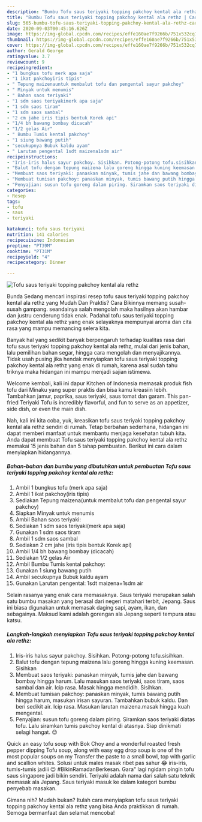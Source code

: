 ```yaml
---
description: "Bumbu Tofu saus teriyaki topping pakchoy kental ala rethz | Cara Masak Tofu saus teriyaki topping pakchoy kental ala rethz Yang Enak Dan Mudah"
title: "Bumbu Tofu saus teriyaki topping pakchoy kental ala rethz | Cara Masak Tofu saus teriyaki topping pakchoy kental ala rethz Yang Enak Dan Mudah"
slug: 565-bumbu-tofu-saus-teriyaki-topping-pakchoy-kental-ala-rethz-cara-masak-tofu-saus-teriyaki-topping-pakchoy-kental-ala-rethz-yang-enak-dan-mudah
date: 2020-09-03T00:45:16.626Z
image: https://img-global.cpcdn.com/recipes/effe160ae7f9266b/751x532cq70/tofu-saus-teriyaki-topping-pakchoy-kental-ala-rethz-foto-resep-utama.jpg
thumbnail: https://img-global.cpcdn.com/recipes/effe160ae7f9266b/751x532cq70/tofu-saus-teriyaki-topping-pakchoy-kental-ala-rethz-foto-resep-utama.jpg
cover: https://img-global.cpcdn.com/recipes/effe160ae7f9266b/751x532cq70/tofu-saus-teriyaki-topping-pakchoy-kental-ala-rethz-foto-resep-utama.jpg
author: Gerald George
ratingvalue: 3.7
reviewcount: 9
recipeingredient:
- "1 bungkus tofu merk apa saja"
- "1 ikat pakchoyiris tipis"
- " Tepung maizenauntuk membalut tofu dan pengental sayur pakchoy"
- " Minyak untuk menumis"
- " Bahan saos teriyaki"
- "1 sdm saos teriyakimerk apa saja"
- "1 sdm saos tiram"
- "1 sdm saos sambal"
- "2 cm jahe iris tipis bentuk Korek api"
- "1/4 bh bawang bombay dicacah"
- "1/2 gelas Air"
- " Bumbu Tumis kental pakchoy"
- "1 siung bawang putih"
- "secukupnya Bubuk kaldu ayam"
- " Larutan pengental 1sdt maizena1sdm air"
recipeinstructions:
- "Iris-iris halus sayur pakchoy. Sisihkan. Potong-potong tofu.sisihkan."
- "Balut tofu dengan tepung maizena lalu goreng hingga kuning keemasan. Sisihkan"
- "Membuat saos teriyaki: panaskan minyak, tumis jahe dan bawang bombay hingga harum. Lalu masukan saos teriyaki, saos tiram, saos sambal dan air. Icip rasa. Masak hingga mendidih. Sisihkan."
- "Membuat tumisan pakchoy: panaskan minyak, tumis bawang putih hingga harum, masukan irisan sayuran. Tambahkan bubuk kaldu. Dan beri sedikit air. Icip rasa. Masukan larutan maizena.masak hingga kuah mengental."
- "Penyajian: susun tofu goreng dalam piring. Siramkan saos teriyaki diatas tofu. Lalu siramkan tumis pakchoy kental di atasnya. Siap dinikmati selagi hangat. 😉"
categories:
- Resep
tags:
- tofu
- saus
- teriyaki

katakunci: tofu saus teriyaki 
nutrition: 141 calories
recipecuisine: Indonesian
preptime: "PT39M"
cooktime: "PT31M"
recipeyield: "4"
recipecategory: Dinner

---
```



![Tofu saus teriyaki topping pakchoy kental ala rethz](https://img-global.cpcdn.com/recipes/effe160ae7f9266b/751x532cq70/tofu-saus-teriyaki-topping-pakchoy-kental-ala-rethz-foto-resep-utama.jpg)

Bunda Sedang mencari inspirasi resep tofu saus teriyaki topping pakchoy kental ala rethz yang Mudah Dan Praktis? Cara Bikinnya memang susah-susah gampang. seandainya salah mengolah maka hasilnya akan hambar dan justru cenderung tidak enak. Padahal tofu saus teriyaki topping pakchoy kental ala rethz yang enak selayaknya mempunyai aroma dan cita rasa yang mampu memancing selera kita.

Banyak hal yang sedikit banyak berpengaruh terhadap kualitas rasa dari tofu saus teriyaki topping pakchoy kental ala rethz, mulai dari jenis bahan, lalu pemilihan bahan segar, hingga cara mengolah dan menyajikannya. Tidak usah pusing jika hendak menyiapkan tofu saus teriyaki topping pakchoy kental ala rethz yang enak di rumah, karena asal sudah tahu triknya maka hidangan ini mampu menjadi sajian istimewa.

Welcome kembali, kali ini dapur Kitchen of Indonesia memasak produk fish tofu dari Minaku yang super praktis dan bisa kamu kreasiin lebih. Tambahkan jamur, paprika, saus teriyaki, saus tomat dan garam. This pan-fried Teriyaki Tofu is incredibly flavorful, and fun to serve as an appetizer, side dish, or even the main dish.


Nah, kali ini kita coba, yuk, kreasikan tofu saus teriyaki topping pakchoy kental ala rethz sendiri di rumah. Tetap berbahan sederhana, hidangan ini dapat memberi manfaat untuk membantu menjaga kesehatan tubuh kita. Anda dapat membuat Tofu saus teriyaki topping pakchoy kental ala rethz memakai 15 jenis bahan dan 5 tahap pembuatan. Berikut ini cara dalam menyiapkan hidangannya.

<!--inarticleads1-->

##### Bahan-bahan dan bumbu yang dibutuhkan untuk pembuatan Tofu saus teriyaki topping pakchoy kental ala rethz:

1. Ambil 1 bungkus tofu (merk apa saja)
1. Ambil 1 ikat pakchoy(iris tipis)
1. Sediakan  Tepung maizena(untuk membalut tofu dan pengental sayur pakchoy)
1. Siapkan  Minyak untuk menumis
1. Ambil  Bahan saos teriyaki:
1. Sediakan 1 sdm saos teriyaki(merk apa saja)
1. Gunakan 1 sdm saos tiram
1. Ambil 1 sdm saos sambal
1. Sediakan 2 cm jahe (iris tipis bentuk Korek api)
1. Ambil 1/4 bh bawang bombay (dicacah)
1. Sediakan 1/2 gelas Air
1. Ambil  Bumbu Tumis kental pakchoy:
1. Gunakan 1 siung bawang putih
1. Ambil secukupnya Bubuk kaldu ayam
1. Gunakan  Larutan pengental: 1sdt maizena+1sdm air


Selain rasanya yang enak cara memasaknya. Saus teriyaki merupakan salah satu bumbu masakan yang berasal dari negeri matahari terbit, Jepang. Saus ini biasa digunakan untuk memasak daging sapi, ayam, ikan, dan sebagainya. Maksud kami adalah gorengan ala Jepang seperti tempura atau katsu. 

<!--inarticleads2-->

##### Langkah-langkah menyiapkan Tofu saus teriyaki topping pakchoy kental ala rethz:

1. Iris-iris halus sayur pakchoy. Sisihkan. Potong-potong tofu.sisihkan.
1. Balut tofu dengan tepung maizena lalu goreng hingga kuning keemasan. Sisihkan
1. Membuat saos teriyaki: panaskan minyak, tumis jahe dan bawang bombay hingga harum. Lalu masukan saos teriyaki, saos tiram, saos sambal dan air. Icip rasa. Masak hingga mendidih. Sisihkan.
1. Membuat tumisan pakchoy: panaskan minyak, tumis bawang putih hingga harum, masukan irisan sayuran. Tambahkan bubuk kaldu. Dan beri sedikit air. Icip rasa. Masukan larutan maizena.masak hingga kuah mengental.
1. Penyajian: susun tofu goreng dalam piring. Siramkan saos teriyaki diatas tofu. Lalu siramkan tumis pakchoy kental di atasnya. Siap dinikmati selagi hangat. 😉


Quick an easy tofu soup with Bok Choy and a wonderful roasted fresh pepper dipping Tofu soup, along with easy egg drop soup is one of the most popular soups on my Transfer the paste to a small bowl, top with garlic and scallion whites. Solusi untuk males masak ribet pas sahur 😂 iris-iris, tumis-tumis jadiii 😉 #BikinRamadanBerkesan. Gara&#34; lagi ngidam pingin tofu saus singapore jadi bikin sendiri. Teriyaki adalah nama dari salah satu teknik memasak ala Jepang. Saus teriyaki masuk ke dalam kategori bumbu penyebab masakan. 

Gimana nih? Mudah bukan? Itulah cara menyiapkan tofu saus teriyaki topping pakchoy kental ala rethz yang bisa Anda praktikkan di rumah. Semoga bermanfaat dan selamat mencoba!
